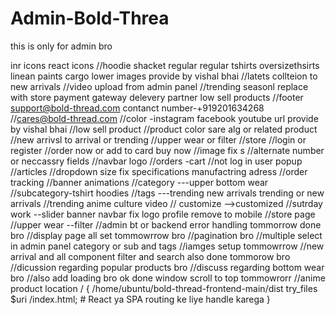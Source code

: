 # Admin-Bold-Threa

this is only for admin bro

inr icons react icons
//hoodie shacket regular regular tshirts oversizethsirts linean paints cargo lower images provide by vishal bhai
//latets collteion to new arrivals
//video upload from admin panel
//trending seasonl replace with store payment gateway delevery partner low sell products
//footer support@bold-thread.com contanct number-+919201634268
//cares@bold-thread.com
//color -instagram facebook youtube url provide by vishal bhai
//low sell product
//product color sare alg or related product
//new arrivsl to arrival or trending
//upper wear or filter
//store
//login or register
//order now or add to card buy now
//image fix s
//alternate number or neccassry fields
//navbar logo
//orders -cart
//not log in user popup
//articles
//dropdown size fix specifications manufactring adress
//order tracking
//banner animations
//category ---upper bottom wear //subcategory-tshirt hoodies //tags ---trending new arrivals trending or new arrivals
//trending anime culture video
// customize -->customized
//sutrday work --slider banner navbar fix logo profile remove to mobile
//store page
//upper wear --filter
//admin bt or backend error handling tommorrow done bro
//display page all set tommowrrow bro
//pagination bro
//multiple select in admin panel category or sub and tags
//iamges setup tommowrrow
//new arrival and all component filter and search also done tommorow bro
//dicussion regarding popular products bro
//discuss regarding bottom wear bro
//also add loading bro ok done window scroll to top tommowrorr
//anime product
location / {
/home/ubuntu/bold-thread-frontend-main/dist
try_files $uri /index.html; # React ya SPA routing ke liye handle karega
}
